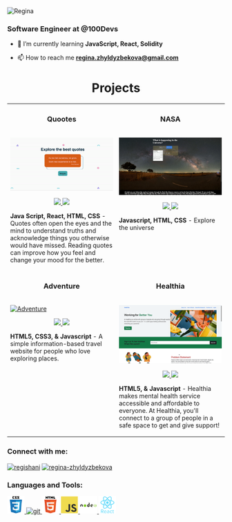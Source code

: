 <img align="center" src="https://github.com/regishani/github_readme/blob/main/Hi%2C%20I%20am%20Regina.png" alt="Regina"/>


<h3 align="left">Software Engineer at @100Devs</h3>

- 🌱 I’m currently learning **JavaScript, React, Solidity**

- 📫 How to reach me **regina.zhyldyzbekova@gmail.com**

<!-- PROJECTS -->
<h1 align="center">Projects</h1>
<table>
  
  <tr>
    <td width="50%" valign="top">
      <h3 align="center">Quootes</h3>
        <br />
        <a target="_blank" href="https://quootes.netlify.app">
            <img src="assets/quootes.gif" width="100%" alt="Quotes"/>
        </a>
        <br />
        <p align="center">
          
  <a href="https://github.com/regishani/quotesAPI" target="_blank">
    <img src="https://img.shields.io/badge/Repo-lightgrey?style=for-the-badge&logo=github"/>
  </a>  
  <a href="https://quootes.netlify.app" target="_blank">
    <img src="https://img.shields.io/badge/website-red?style=for-the-badge&color=#A3072A"/>
  </a>
      </p>
        <p><strong>Java Script, React, HTML, CSS</strong> -Quotes often open the eyes and the mind to understand truths and acknowledge things you otherwise would have missed. Reading quotes can improve how you feel and change your mood for the better. </p>
    </td>
    <td width="50%" valign="top">
      <h3 align="center">NASA</h3>
        <br />
      <a target="_blank" href="https://nasaview.netlify.app">
            <img src="assets/nasa.gif" width="100%"  alt="nasa"/>
        </a>
        <br />
        <p align="center">
          
  <a href="https://github.com/regishani/nasa" target="_blank">
    <img src="https://img.shields.io/badge/Repo-lightgrey?style=for-the-badge&logo=github"/>
  </a>
  <a href="https://nasaview.netlify.app" target="_blank">
    <img src="https://img.shields.io/badge/-website-green?style=for-the-badge&color=#630000"/>
  </a>
      </p>
        <p><strong>Javascript, HTML, CSS </strong> - Explore the universe </p>
    </td>
  </tr>
  
  <tr>
    <td width="50%" valign="top">
      <h3 align="center">Adventure</h3>
      <br />
        <a target="_blank" href="https://youradventure.netlify.app">
          <img src="assets/adventure.gif" width="100%" alt="Adventure"/>
        </a>
      <br />
        <p align="center">
  <a href="https://github.com/regishani/adventure" target="_blank">
    <img src="https://img.shields.io/badge/Repo-lightgrey?style=for-the-badge&logo=github"/>
  </a>
  <a href="https://youradventure.netlify.app" target="_blank">
    <img src="https://img.shields.io/badge/-website-green?style=for-the-badge&color=#630000"/>
  </a>
      </p>
        <p><strong>HTML5, CSS3, & Javascript</strong> - A simple information-based travel website for people who love exploring places.</p>
    </td>
    <td width="50%" valign="top">
      <h3 align="center">Healthia</h3>
        <br />
        <a target="_blank" href="https://healthia.netlify.app">
          <img src="assets/healthia.gif" width="100%" alt="Healthia"/>
        </a>
        <br />
        <p align="center">
          
  <a href="https://github.com/regishani/healthia" target="_blank">
    <img src="https://img.shields.io/badge/Repo-lightgrey?style=for-the-badge&logo=github"/>
  </a>
  <a href="https://healthia.netlify.app" target="_blank">
    <img src="https://img.shields.io/badge/-website-green?style=for-the-badge&color=#630000"/>
  </a>
      </p>
        <p><strong>HTML5, & Javascript</strong> - Healthia makes mental health service accessible and affordable to everyone. At Healthia, you'll connect to a group of people in a safe space to get and give support!</p>
    </td>
  </tr>
</table>


<h3 align="left">Connect with me:</h3>
<p align="left">
<a href="https://twitter.com/regishani" target="blank"><img align="center" src="https://raw.githubusercontent.com/rahuldkjain/github-profile-readme-generator/master/src/images/icons/Social/twitter.svg" alt="regishani" height="30" width="40" /></a>
<a href="https://linkedin.com/in/regina-zhyldyzbekova" target="blank"><img align="center" src="https://raw.githubusercontent.com/rahuldkjain/github-profile-readme-generator/master/src/images/icons/Social/linked-in-alt.svg" alt="regina-zhyldyzbekova" height="30" width="40" /></a>
</p>
     


<h3 align="left">Languages and Tools:</h3>
<p align="left"> <a href="https://www.w3schools.com/css/" target="_blank" rel="noreferrer"> <img src="https://raw.githubusercontent.com/devicons/devicon/master/icons/css3/css3-original-wordmark.svg" alt="css3" width="40" height="40"/> </a> <a href="https://git-scm.com/" target="_blank" rel="noreferrer"> <img src="https://www.vectorlogo.zone/logos/git-scm/git-scm-icon.svg" alt="git" width="40" height="40"/> </a> <a href="https://www.w3.org/html/" target="_blank" rel="noreferrer"> <img src="https://raw.githubusercontent.com/devicons/devicon/master/icons/html5/html5-original-wordmark.svg" alt="html5" width="40" height="40"/> </a> <a href="https://developer.mozilla.org/en-US/docs/Web/JavaScript" target="_blank" rel="noreferrer"> <img src="https://raw.githubusercontent.com/devicons/devicon/master/icons/javascript/javascript-original.svg" alt="javascript" width="40" height="40"/> </a> <a href="https://nodejs.org" target="_blank" rel="noreferrer"> <img src="https://raw.githubusercontent.com/devicons/devicon/master/icons/nodejs/nodejs-original-wordmark.svg" alt="nodejs" width="40" height="40"/> </a> <a href="https://reactjs.org/" target="_blank" rel="noreferrer"> <img src="https://raw.githubusercontent.com/devicons/devicon/master/icons/react/react-original-wordmark.svg" alt="react" width="40" height="40"/> </a> </p>
